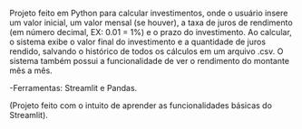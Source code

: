 Projeto feito em Python para calcular investimentos, onde o usuário insere um valor inicial, um valor mensal (se houver), a taxa de juros de rendimento (em número decimal, EX: 0.01 = 1%) e o prazo do investimento.
Ao calcular, o sistema exibe o valor final do investimento e a quantidade de juros rendido, salvando o histórico de todos os cálculos em um arquivo .csv.
O sistema também possui a funcionalidade de ver o rendimento do montante mês a mês.

-Ferramentas: Streamlit e Pandas.

(Projeto feito com o intuito de aprender as funcionalidades básicas do Streamlit).
